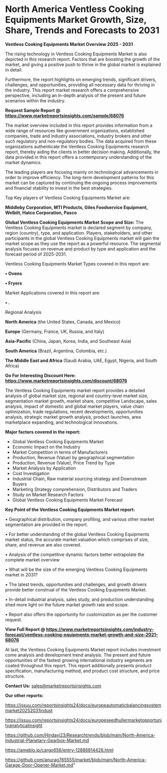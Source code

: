# North America Ventless Cooking Equipments Market Growth, Size, Share, Trends and Forecasts to 2031

<Strong> Ventless Cooking Equipments Market Overview 2025 - 2031</strong>

The rising technology in Ventless Cooking Equipments Market is also depicted in this research report. Factors that are boosting the growth of the market, and giving a positive push to thrive in the global market is explained in detail.

Furthermore, the report highlights on emerging trends, significant drivers, challenges, and opportunities, providing all necessary data for thriving in the industry. This report market research offers a comprehensive perspective, including an in-depth analysis of the present and future scenarios within the industry.

<strong>Request Sample Report @ <a href=https://www.marketreportsinsights.com/sample/68076>https://www.marketreportsinsights.com/sample/68076</a></strong>

The market overview included in this report provides information from a wide range of resources like government organizations, established companies, trade and industry associations, industry brokers and other such regulatory and non-regulatory bodies. The data acquired from these organizations authenticate the Ventless Cooking Equipments research report, thereby aiding the clients in better decision making. Additionally, the data provided in this report offers a contemporary understanding of the market dynamics.

The leading players are focusing mainly on technological advancements in order to improve efficiency. The long-term development patterns for this market can be captured by continuing the ongoing process improvements and financial stability to invest in the best strategies.

Top Key players of Ventless Cooking Equipments Market are:

<strong>Middleby Corporation, MTI Products, Giles Foodservice Equipment, Welbilt, Hatco Corporation, Pasco</strong>

<strong><b>Global Ventless Cooking Equipments Market Scope and Size:</b></strong>
The Ventless Cooking Equipments market is declared segment by company, region (country), type, and application. Players, stakeholders, and other participants in the global Ventless Cooking Equipments market will gain the market scope as they use the report as a powerful resource. The segmental analysis focuses on revenue and product by type and application and the forecast period of 2025-2031.

Ventless Cooking Equipments Market Types covered in this report are:

<strong>• Ovens

• Fryers</strong>

Market Applications covered in this report are:

<strong>• .</strong> 

Regional Analysis

<strong>North America</strong> (the United States, Canada, and Mexico)

<strong>Europe</strong> (Germany, France, UK, Russia, and Italy)

<strong>Asia-Pacific</strong> (China, Japan, Korea, India, and Southeast Asia)

<strong>South America</strong> (Brazil, Argentina, Colombia, etc.)

<strong>The Middle East and Africa</strong> (Saudi Arabia, UAE, Egypt, Nigeria, and South Africa)

<strong>Go For Interesting Discount Here: <a href=https://www.marketreportsinsights.com/discount/68076>https://www.marketreportsinsights.com/discount/68076</a></strong>

The Ventless Cooking Equipments market report provides a detailed analysis of global market size, regional and country-level market size, segmentation market growth, market share, competitive Landscape, sales analysis, impact of domestic and global market players, value chain optimization, trade regulations, recent developments, opportunities analysis, strategic market growth analysis, product launches, area marketplace expanding, and technological innovations.

<strong><b>Major factors covered in the report:</b></strong>
<ul>
  <li>Global Ventless Cooking Equipments Market </li>
  <li>Economic Impact on the Industry</li>
  <li>Market Competition in terms of Manufacturers</li>
  <li>Production, Revenue (Value) by geographical segmentation</li>
  <li>Production, Revenue (Value), Price Trend by Type</li>
  <li>Market Analysis by Application</li>
  <li>Cost Investigation</li>
  <li>Industrial Chain, Raw material sourcing strategy and Downstream Buyers</li>
  <li>Marketing Strategy comprehension, Distributors and Traders</li>
  <li>Study on Market Research Factors</li>
  <li>Global Ventless Cooking Equipments Market Forecast</li>
</ul>

<strong><b>Key Point of the Ventless Cooking Equipments Market report:</b></strong>

• Geographical distribution, company profiling, and various other market segmentation are provided in the report.

• For better understanding of the global Ventless Cooking Equipments market status, the accurate market valuation which comprises of size, share, and revenue are also covered.

• Analysis of the competitive dynamic factors better extrapolate the complete market overview

• What will be the size of the emerging Ventless Cooking Equipments market in 2031?

• The latest trends, opportunities and challenges, and growth drivers provide better construal of the Ventless Cooking Equipments Market.

• In-detail industrial analysis, sales study, and production understanding shed more light on the future market growth rate and scope.

• Report also offers the opportunity for customization as per the customer request.

<strong><b>View Full Report @ <a href=https://www.marketreportsinsights.com/industry-forecast/ventless-cooking-equipments-market-growth-and-size-2021-68076>https://www.marketreportsinsights.com/industry-forecast/ventless-cooking-equipments-market-growth-and-size-2021-68076</a></b></strong>


At last, the Ventless Cooking Equipments Market report includes investment come analysis and development trend analysis. The present and future opportunities of the fastest growing international industry segments are coated throughout this report. This report additionally presents product specification, manufacturing method, and product cost structure, and price structure.

<strong>Contact Us:</strong>
sales@marketreportsinsights.com

<strong>Our other reports:</strong>

<a href=https://issuu.com/reportsinsights24/docs/europeautomaticbalancingsystemmarket20252031indust>https://issuu.com/reportsinsights24/docs/europeautomaticbalancingsystemmarket20252031indust</a>

<a href=https://issuu.com/reportsinsights24/docs/europeseedhullermarketopportunityanalyticalinsight>https://issuu.com/reportsinsights24/docs/europeseedhullermarketopportunityanalyticalinsight</a>

<a href=https://github.com/Hindavi23/Researchtrends/blob/main/North-America-Industrial-Planetary-Gearbox-Market.md>https://github.com/Hindavi23/Researchtrends/blob/main/North-America-Industrial-Planetary-Gearbox-Market.md</a>

<a href=https://ameblo.jp/cargo656/entry-12886814426.html>https://ameblo.jp/cargo656/entry-12886814426.html</a>

<a href=https://github.com/anurag765555/market/blob/main/North-America-Garage-Door-Opener-Market.md>https://github.com/anurag765555/market/blob/main/North-America-Garage-Door-Opener-Market.md</a>"

